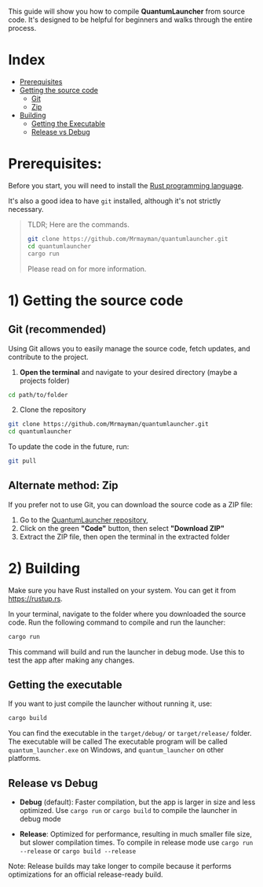 This guide will show you how to compile **QuantumLauncher**
from source code. It's designed to be helpful for beginners and walks
through the entire process.

# Index

- [Prerequisites](#prerequisites)
- [Getting the source code](#1-getting-the-source-code)
    - [Git](#git-recommended)
    - [Zip](#alternate-method-zip)
- [Building](#2-building)
    - [Getting the Executable](#getting-the-executable)
    - [Release vs Debug](#release-vs-debug)

# Prerequisites:

Before you start, you will need to install
the [Rust programming language](https://rustup.rs/).

It's also a good idea to have `git` installed,
although it's not strictly necessary.

> TLDR; Here are the commands.
>
> ```sh
> git clone https://github.com/Mrmayman/quantumlauncher.git
> cd quantumlauncher
> cargo run
> ```
>
> Please read on for more information.

# 1) Getting the source code

## Git (recommended)

Using Git allows you to easily manage the source code,
fetch updates, and contribute to the project.

1. **Open the terminal** and navigate to your desired directory (maybe a projects folder)

```sh
cd path/to/folder
```

2. Clone the repository

```sh
git clone https://github.com/Mrmayman/quantumlauncher.git
cd quantumlauncher
```

To update the code in the future, run:

```sh
git pull
```

## Alternate method: Zip

If you prefer not to use Git,
you can download the source code as a ZIP file:

1. Go to the [QuantumLauncher repository](https://github.com/Mrmayman/quantumlauncher),
2. Click on the green **"Code"** button, then select **"Download ZIP"**
3. Extract the ZIP file, then open the terminal in the extracted folder

# 2) Building

Make sure you have Rust installed on your system.
You can get it from <https://rustup.rs>.

In your terminal, navigate to the folder where you
downloaded the source code. Run the following command
to compile and run the launcher:

```sh
cargo run
```

This command will build and run the launcher in debug mode.
Use this to test the app after making any changes.

## Getting the executable

If you want to just compile the launcher without running it, use:

```sh
cargo build
```

You can find the executable in the `target/debug/`
or `target/release/` folder. The executable will be called
The executable program will be called `quantum_launcher.exe`
on Windows, and `quantum_launcher` on other platforms.

## Release vs Debug

- **Debug** (default): Faster compilation, but the app is
  larger in size and less optimized. Use `cargo run` or `cargo build`
  to compile the launcher in debug mode

- **Release**: Optimized for performance, resulting in much
  smaller file size, but slower compilation times. To compile in release mode
  use `cargo run --release` or `cargo build --release`

Note: Release builds may take longer to compile because it performs
optimizations for an official release-ready build.

